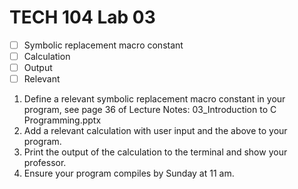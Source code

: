 # TECH 104 Lab 03
- [ ] Symbolic replacement macro constant
- [ ] Calculation
- [ ] Output
- [ ] Relevant

1.  Define a relevant symbolic replacement macro constant in your program, see
    page 36 of Lecture Notes: 03_Introduction to C Programming.pptx
2.  Add a relevant calculation with user input and the above to your program.
3.  Print the output of the calculation to the terminal and show your professor.
4.  Ensure your program compiles by Sunday at 11 am.
